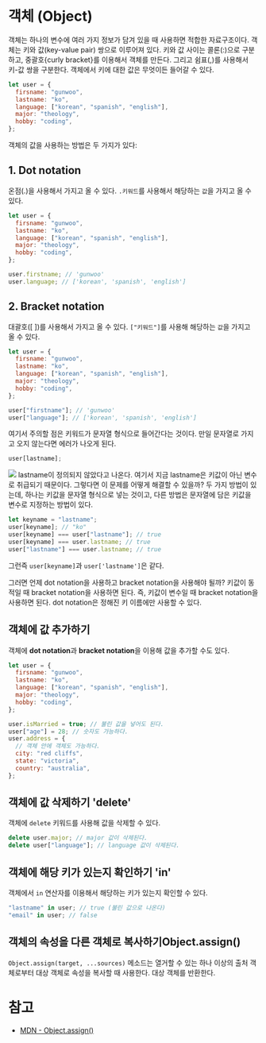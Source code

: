 # 객체 (Object)

객체는 하나의 변수에 여러 가지 정보가 담겨 있을 때 사용하면 적합한 자료구조이다. 객체는 키와 값(key-value pair) 쌍으로 이루어져 있다. 키와 값 사이는 콜론(:)으로 구분하고, 중괄호{curly bracket}를 이용해서 객체를 만든다. 그리고 쉼표(,)를 사용해서 키-값 쌍을 구분한다. 객체에서 키에 대한 값은 무엇이든 들어갈 수 있다.

```js
let user = {
  firsname: "gunwoo",
  lastname: "ko",
  language: ["korean", "spanish", "english"],
  major: "theology",
  hobby: "coding",
};
```

객체의 값을 사용하는 방법은 두 가지가 있다:

## **1. Dot notation**

온점(.)을 사용해서 가지고 올 수 있다. `.키워드`를 사용해서 해당하는 `값`을 가지고 올 수 있다.

```js
let user = {
  firsname: "gunwoo",
  lastname: "ko",
  language: ["korean", "spanish", "english"],
  major: "theology",
  hobby: "coding",
};

user.firstname; // 'gunwoo'
user.language; // ['korean', 'spanish', 'english']
```

## **2. Bracket notation**

대괄호([ ])를 사용해서 가지고 올 수 있다. `["키워드"]`를 사용해 해당하는 `값`을 가지고 올 수 있다.

```js
let user = {
  firsname: "gunwoo",
  lastname: "ko",
  language: ["korean", "spanish", "english"],
  major: "theology",
  hobby: "coding",
};

user["firstname"]; // 'gunwoo'
user["language"]; // ['korean', 'spanish', 'english']
```

여기서 주의할 점은 키워드가 문자열 형식으로 들어간다는 것이다. 만일 문자열로 가지고 오지 않는다면 에러가 나오게 된다.

```js
user[lastname];
```

![](https://images.velog.io/images/gunwooko/post/9536494d-f897-4efa-b19a-0c9c6a937760/referenceError.png)
lastname이 정의되지 않았다고 나온다. 여기서 지금 lastname은 키값이 아닌 변수로 취급되기 때문이다. 그렇다면 이 문제를 어떻게 해결할 수 있을까? 두 가지 방법이 있는데, 하나는 키값을 문자열 형식으로 넣는 것이고, 다른 방법은 문자열에 담은 키값을 변수로 지정하는 방법이 있다.

```js
let keyname = "lastname";
user[keyname]; // "ko"
user[keyname] === user["lastname"]; // true
user[keyname] === user.lastname; // true
user["lastname"] === user.lastname; // true
```

그런즉 `user[keyname]`과 `user['lastname']`은 같다.

그러면 언제 dot notation을 사용하고 bracket notation을 사용해야 될까? 키값이 동적일 때 bracket notation을 사용하면 된다. 즉, 키값이 변수일 때 bracket notation을 사용하면 된다. dot notation은 정해진 키 이름에만 사용할 수 있다.

## 객체에 값 추가하기

객체에 **dot notation**과 **bracket notation**을 이용해 값을 추가할 수도 있다.

```js
let user = {
  firsname: "gunwoo",
  lastname: "ko",
  language: ["korean", "spanish", "english"],
  major: "theology",
  hobby: "coding",
};

user.isMarried = true; // 불린 값을 넣어도 된다.
user["age"] = 28; // 숫자도 가능하다.
user.address = {
  // 객체 안에 객체도 가능하다.
  city: "red cliffs",
  state: "victoria",
  country: "australia",
};
```

## 객체에 값 삭제하기 'delete'

객체에 `delete` 키워드를 사용해 값을 삭제할 수 있다.

```js
delete user.major; // major 값이 삭제된다.
delete user["language"]; // language 값이 삭제된다.
```

## 객체에 해당 키가 있는지 확인하기 'in'

객체에서 `in` 연산자를 이용해서 해당하는 키가 있는지 확인할 수 있다.

```js
"lastname" in user; // true (불린 값으로 나온다)
"email" in user; // false
```

## 객체의 속성을 다른 객체로 복사하기Object.assign()

`Object.assign(target, ...sources)` 메소드는 열거할 수 있는 하나 이상의 출처 객체로부터 대상 객체로 속성을 복사할 때 사용한다. 대상 객체를 반환한다.

# 참고

- [MDN - Object.assign()](https://developer.mozilla.org/ko/docs/Web/JavaScript/Reference/Global_Objects/Object/assign)
